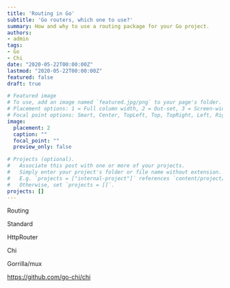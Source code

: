```yaml
---
title: 'Routing in Go'
subtitle: 'Go routers, which one to use?'
summary: How and why to use a routing package for your Go project.
authors:
- admin
tags:
- Go
- Chi
date: "2020-05-22T00:00:00Z"
lastmod: "2020-05-22T00:00:00Z"
featured: false
draft: true

# Featured image
# To use, add an image named `featured.jpg/png` to your page's folder.
# Placement options: 1 = Full column width, 2 = Out-set, 3 = Screen-width
# Focal point options: Smart, Center, TopLeft, Top, TopRight, Left, Right, BottomLeft, Bottom, BottomRight
image:
  placement: 2
  caption: ""
  focal_point: ""
  preview_only: false

# Projects (optional).
#   Associate this post with one or more of your projects.
#   Simply enter your project's folder or file name without extension.
#   E.g. `projects = ["internal-project"]` references `content/project/deep-learning/index.md`.
#   Otherwise, set `projects = []`.
projects: []
---
```


Routing

Standard

HttpRouter

Chi

Gorrilla/mux


https://github.com/go-chi/chi
